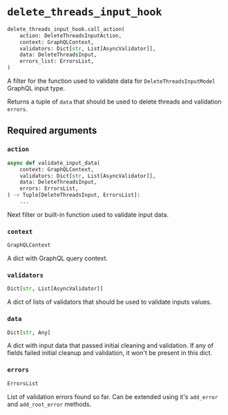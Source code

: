 # `delete_threads_input_hook`

```python
delete_threads_input_hook.call_action(
    action: DeleteThreadsInputAction,
    context: GraphQLContext,
    validators: Dict[str, List[AsyncValidator]],
    data: DeleteThreadsInput,
    errors_list: ErrorsList,
)
```

A filter for the function used to validate data for `DeleteThreadsInputModel` GraphQL input type.

Returns a tuple of `data` that should be used to delete threads and validation `errors`.


## Required arguments

### `action`

```python
async def validate_input_data(
    context: GraphQLContext,
    validators: Dict[str, List[AsyncValidator]],
    data: DeleteThreadsInput,
    errors: ErrorsList,
) -> Tuple[DeleteThreadsInput, ErrorsList]:
    ...
```

Next filter or built-in function used to validate input data.


### `context`

```python
GraphQLContext
```

A dict with GraphQL query context.


### `validators`

```python
Dict[str, List[AsyncValidator]]
```

A dict of lists of validators that should be used to validate inputs values.


### `data`

```python
Dict[str, Any]
```

A dict with input data that passed initial cleaning and validation. If any of fields failed initial cleanup and validation, it won't be present in this dict.


### `errors`

```python
ErrorsList
```

List of validation errors found so far. Can be extended using it's `add_error` and `add_root_error` methods.